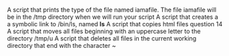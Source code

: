 A script that prints the type of the file named iamafile. The file iamafile will be in the /tmp directory when we will run your script
A script that creates a a symbolic link to /bin/ls, named __ls__
A script that copies html files question 14
A script that moves all files beginning with an uppercase letter to the directory /tmp/u
A script that deletes all files in the current working directory that end with the character ~
